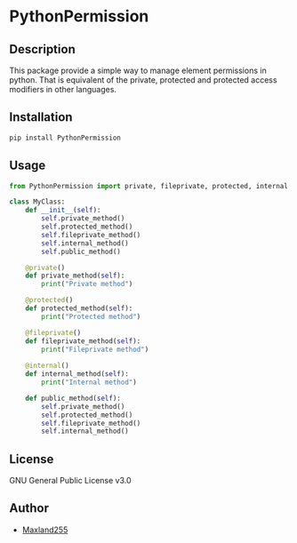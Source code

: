 # PythonPermission

## Description

This package provide a simple way to manage element permissions in python. That is equivalent of the private, protected and protected access modifiers in other languages.

## Installation

```bash
pip install PythonPermission
```

## Usage

```python
from PythonPermission import private, fileprivate, protected, internal

class MyClass:
    def __init__(self):
        self.private_method()
        self.protected_method()
        self.fileprivate_method()
        self.internal_method()
        self.public_method()

    @private()
    def private_method(self):
        print("Private method")

    @protected()
    def protected_method(self):
        print("Protected method")

    @fileprivate()
    def fileprivate_method(self):
        print("Fileprivate method")
    
    @internal()
    def internal_method(self):
        print("Internal method")

    def public_method(self):
        self.private_method()
        self.protected_method()
        self.fileprivate_method()
        self.internal_method()
```

## License

GNU General Public License v3.0

## Author

- [Maxland255](https://pieteraerens.eu)
